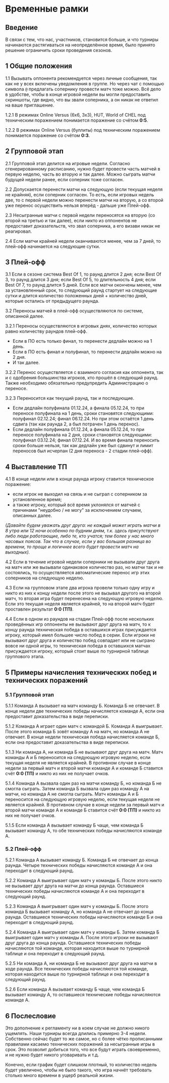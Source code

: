 # Временные рамки

## Введение

В связи с тем, что нас, участников, становится больше, и что турниры начинаются растягиваться на неопределённое время, было принято решение ограничить сроки проведения сезонов.

## 1 Общие положения

1.1 Вызывать оппонента рекомендуется через личные сообщения, так как не у всех включены уведомления в группе. Но через чат с помощью символа `@` предлагать сопернику провести матч тоже можно. Всё дело в удобстве, чтобы в конце игровой недели вы могли предоставить скриншоты, где видно, что вы звали соперника, а он никак не ответил на ваше приглашение.

1.2.1 В режимах Online Versus (6x6, 3x3), HUT, World of CHEL под техническим поражением понимается поражение со счётом **0:5**.

1.2.2 В режимах Online Versus (буллиты) под техническим поражением понимается поражение со счётом **0:3**.

## 2 Групповой этап

2.1 Групповой этап делится на игровые недели. Согласно сгенерированному расписанию, нужно будет провести часть матчей в первую неделю, часть во вторую и так далее. Можно сыграть матчи будущей недели ранее, если соперник тоже согласен.

2.2 Допускается перенести матчи на следующую (если текущая неделя не крайняя), если соперник согласен. То есть, если игровых недель две, то с первой недели можно перенести матчи на вторую, а со второй уже перенос осуществить нельзя вперёд - дальше уже Плей-офф.

2.3 Несыгранные матчи с первой недели переносятся на вторую (со второй на третью и так далее), если никто из оппонентов не предоставит доказательств, что звал соперника, а его визави никак не реагировал.

2.4 Если матчи крайней недели оканчиваются менее, чем за 7 дней, то плей-офф начинается на следующие сутки.

## 3 Плей-офф

3.1 Если в сезоне система Best Of 1, то раунд длится 2 дня; если Best Of 3, то раунд длится 3 дня; если Best Of 5, то длительность 4 дня; если Best Of 7, то раунд длится 5 дней. Если все матчи окончены менее, чем за установленный срок, то следующий раунд стартует на следующие сутки и длится количество положенных дней + количество дней, которые остались от предыдущего раунда.

3.2 Переносы матчей в плей-офф осуществляются по системе, описанной далее.

3.2.1 Переносы осуществляются в игровых днях, количество которых равно количеству раундов плей-офф.

- Если в ПО есть только финал, то перенести дедлайн можно на 1 день.
- Если в ПО есть финал и полуфинал, то перенести дедлайн можно на 2 дня.
- И так далее.

3.2.2 Перенос осуществляется с взаимного согласия как оппонента, так и с одобрения большинства игроков, кто прошёл в следующий раунд. Также необходимо обязательно предупредить Администрацию о переносе.

3.2.3 Переносится как текущий раунд, так и последующие.

- Если дедлайн полуфинала 01.12.24, а финала 05.12.24, то при переносе полуфинала на 1 день, сроки становятся следующими: полуфинал 02.12.24; финал 06.12.24. Но при этом остаётся 1 день сдвига (так как раунда 2, а был потрачен 1 день перенос).
- Если дедлайн полуфинала 01.12.24, а финала 05.12.24, то при переносе полуфинала на 2 дня, сроки становятся следующими: полуфинал 03.12.24; финал 07.12.24. И во время финала переносить сроки больше нельзя, так как дедлайн уже был сдвинут и лимит переносов был исчерпан (2 дня переноса - 2 стадии плей-офф).


## 4 Выставление ТП

4.1 В конце недели или в конце раунда игроку ставится техническое поражение:

-   если игрок не выходил на связь и не сыграл с соперником за установленное время;
-   а также игроку, который всё время уклонялся от матчей с причинами "неудобно / не могу" за исключением случаем, описанных далее.

_(Давайте будем уважать друг друга: не каждый может играть матчи в 8 утра или 12 ночи особенно по будним дням, т.к. здесь присутствуют либо люди работающие, либо те, кто учатся; тем более у нас много часовых поясов. Так что в случае, если у вас большая разница во времени, то проще и логичнее всего будет провести матч на выходных)._

4.2 Если в течение игровой недели соперники не вызывали друг друга на матч или же вызывали одинаковое количество раз, но матчи так и не состоялись, то осуществляется автоматические перенос игр этих соперников на следующую неделю.

4.3 Если на групповом этапе два игрока провели только одну игру и никто из них к концу недели после этого не вызывал другого на второй матч, то вторая игра будет перенесена на следующую игровую неделю. Если это текущая неделя является крайней, то на второй матч будет проставлен результат **0:0 (ТП)**.

4.4 Если в одном из раундов на стадии Плей-офф после нескольких проведённых игр оппоненты не вызывают друг друга на матч, то к концу раунда техническая победа в оставшихся играх присуждается игроку, который имел большее число побед в серии. Если игроки не вызывают друг друга и количество побед совпадает или не сыграно вовсе ни одной игры, то техническая победа в оставшихся матчах присуждается игроку, который стоит выше по турнирной таблице группового этапа.

## 5 Примеры начисления технических побед и технических поражений

### 5.1 Групповой этап

5.1.1 Команда А вызывает на матч команду Б. Команда Б не отвечает. В конце недели две технических победы начисляется команде А, если она предоставит доказательства в виде переписки.

5.1.2 Команда А играет один матч с командой Б. Команда А выигрывает. После этого команда Б зовёт команду А на матч, но команда А не отвечает. В конце недели техническая победа начисляется команде Б, если она предоставит доказательства в виде переписки.

5.1.3 Ни команда А, ни команда Б не вызывают друг друга на матч. Матч команды А и Б переносится на следующую игровую неделю, если текущая неделя не является крайней. В противном случае в конце недели за первый матч и второй матчи команде А и команде Б ставится счёт **0:0 (ТП)** и никто из них не получает очков.

5.1.4 Команда А вызвала один раз на матчи команду Б, но команда Б не смогла сыграть. Затем команда Б вызвала один раз команду А на матчи, но команда А не смогла сыграть. Матч команды А и Б переносится на следующую игровую неделю, если текущая неделя не является крайней. В противном случае в конце недели за первый матч и второй матчи команде А и команде Б ставится счёт **0:0 (ТП)** и никто из них не получает очков.

5.1.5 Если команда А вызывает команду Б чаще, чем команда Б вызывает команду А, то обе технических победы начисляются команде А.

### 5.2 Плей-офф

5.2.1 Команда А вызывает команду Б. Команда Б не отвечает до конца раунда. Четыре технических победы начисляются команде А и она переходит в следующий раунд.

5.2.2 Команда А выигрывает один матч у команды Б. После этого никто не вызывает друг друга на матчи до конца раунда. Оставшиеся технических победы начисляются команде А и она переходит в следующий раунд.

5.2.3 Команда А выигрывает один матч у команды Б. После этого команда Б вызывает команду А, но команда А не отвечает до конца раунда. Оставшиеся технических победы начисляются команде Б и она переходит в следующий раунд.

5.2.4 Команда А выигрывает один матч у команды Б. Затем команда Б выигрывает один матч у команды А. После этого игроки не вызывают друг друга до конца раунда. Оставшиеся технических победы начисляются той команде, которая находится выше по турнирной таблице и она переходит в следующий раунд.

5.2.5 Ни команда А, ни команда Б не вызывают друг друга на матчи в ходе раунда. Все технических победы начисляются той команде, которая находится выше по турнирной таблице и она переходит в следующий раунд.

5.2.6 Если команда А вызывает команду Б чаще, чем команда Б вызывает команду А, то оставшиеся технические победы начисляются команде А.

## 6 Послесловие

Это дополнение к регламенту ни в коем случае не должно никого ущемлять. Наши турниры всегда длились примерно 3-4 недели. Собственно сейчас будет то же самое, но с более чётко прописанными правилами касаемо технических поражений за несыгранные игры в срок. Это позволит добиться того, что все будут играть своевременно, и не нужно будет никого уговаривать и т.д.

Конечно, если график будет слишком плотный, то количество недель будет увеличено, чтобы не было такого, что игра начнёт требовать столько много времени в ущерб реальной жизни.
